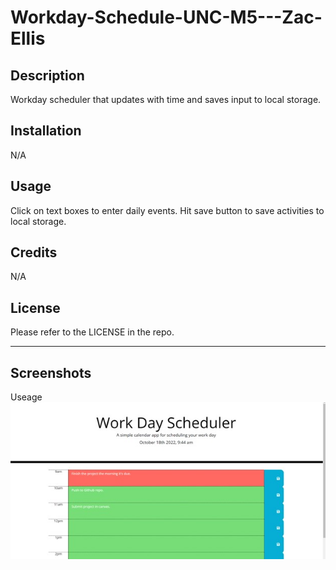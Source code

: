# Workday-Schedule-UNC-M5---Zac-Ellis 

## Description

Workday scheduler that updates with time and saves input to local storage.   


## Installation

N/A

## Usage

Click on text boxes to enter daily events. 
Hit save button to save activities to local storage. 

## Credits

N/A

## License

Please refer to the LICENSE in the repo.

---
## Screenshots
Useage
![Alt Screenshot of application running](./Screenshot1.jpg)
